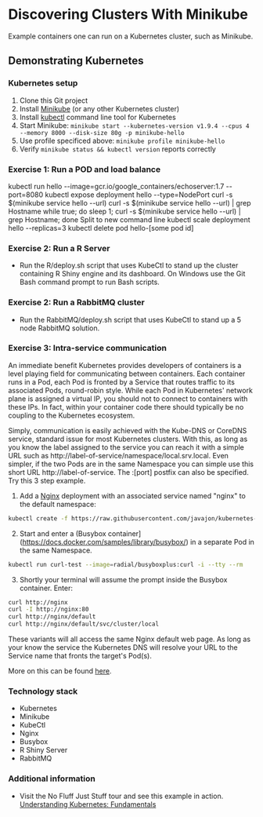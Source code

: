 # Discovering Clusters With Minikube #

Example containers one can run on a Kubernetes cluster, such as Minikube.

## Demonstrating Kubernetes ##

### Kubernetes setup ##

1. Clone this Git project
1. Install [Minikube](https://kubernetes.io/docs/getting-started-guides/minikube/) (or any other Kubernetes cluster)
1. Install [kubectl](https://kubernetes.io/docs/tasks/tools/install-kubectl/) command line tool for Kubernetes
1. Start Minikube: `minikube start --kubernetes-version v1.9.4 --cpus 4 --memory 8000 --disk-size 80g -p minikube-hello`
1. Use profile specificed above: `minikube profile minikube-hello`
1. Verify `minikube status && kubectl version` reports correctly

### Exercise 1: Run a POD and load balance ###

kubectl run hello --image=gcr.io/google_containers/echoserver:1.7 --port=8080
kubectl expose deployment hello --type=NodePort
curl -s $(minikube service hello --url) 
curl -s $(minikube service hello --url) | grep Hostname
while true; do sleep 1; curl -s $(minikube service hello --url) | grep Hostname; done
Split to new command line
kubectl scale deployment hello --replicas=3
kubectl delete pod hello-[some pod id]

### Exercise 2: Run a R Server ###

* Run the R/deploy.sh script that uses KubeCtl to stand up the
cluster containing R Shiny engine and its dashboard. On Windows use the Git Bash command prompt to run Bash scripts.

### Exercise 2: Run a RabbitMQ cluster ###

* Run the RabbitMQ/deploy.sh script that uses KubeCtl to stand up a 5 node RabbitMQ solution.

### Exercise 3: Intra-service communication ###

An immediate benefit Kubernetes provides developers of containers is a level playing field for communicating between containers. Each container runs in a Pod, each Pod is fronted by a Service that routes traffic to its associated Pods, round-robin style. While each Pod in Kubernetes' network plane is assigned a virtual IP, you should not to connect to containers with these IPs. In fact, within your container code there should typically be no coupling to the Kubernetes ecosystem.

Simply, communication is easily achieved with the Kube-DNS or CoreDNS service, standard issue for most Kubernetes clusters. With this, as long as you know the label assigned to the service you can reach it with a simple URL such as http://label-of-service/namespace/local.srv.local. Even simpler, if the two Pods are in the same Namespace you can simple use this short URL http://label-of-service. The :[port] postfix can also be specified. Try this 3 step example.

1. Add a [Nginx](https://hub.docker.com/_/nginx/) deployment with an associated service named "nginx" to the default namespace:

``` sh
kubectl create -f https://raw.githubusercontent.com/javajon/kubernetes-fundamentals/master/nginx/nginx.yaml
```

2. Start and enter a (Busybox container](https://docs.docker.com/samples/library/busybox/) in a separate Pod in the same Namespace.

``` sh
kubectl run curl-test --image=radial/busyboxplus:curl -i --tty --rm
```

3. Shortly your terminal will assume the prompt inside the Busybox container. Enter:

``` sh
curl http://nginx
curl -I http://nginx:80
curl http://nginx/default
curl http://nginx/default/svc/cluster/local
```

These variants will all access the same Nginx default web page. As long as your know the service the Kubernetes DNS will resolve your URL to the Service name that fronts the target's Pod(s).

More on this can be found [here](https://kubernetes.io/docs/concepts/services-networking/service/#dns).

### Technology stack ###

* Kubernetes
* Minikube
* KubeCtl
* Nginx
* Busybox
* R Shiny Server
* RabbitMQ

### Additional information ###

* Visit the No Fluff Just Stuff tour and see this example in action. [Understanding Kubernetes: Fundamentals](https://www.nofluffjuststuff.com/conference/speaker/jonathan_johnson)
